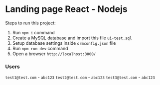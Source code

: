 # Landing page React - Nodejs

Steps to run this project:

1. Run `npm i` command
2. Create a MySQL database and import this file `ui-test.sql`
2. Setup database settings inside `ormconfig.json` file
3. Run `npm run dev` command
4. Open a browser `http://localhost:3000/`

### Users

`test1@test.com` - `abc123`
`test2@test.com` - `abc123`
`test3@test.com` - `abc123`